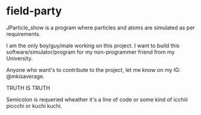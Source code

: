 # field-party
JParticle_show is a program where particles and atoms are simulated as per requirements. 

I am the only boy/guy/male working on this project.
I want to build this software/simulator/program for my non-programmer friend from my University.

Anyone who want's to contribute to the project, let me know on my IG: @mkisaverage.

TRUTH IS TRUTH

Semicolon is requeried wheather it's a line of code or some kind of icchiii piccchi or kuchi kuchi.
